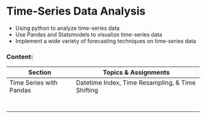 # Time-Series Data Analysis

- Using python to analyze time-series data
- Use Pandas and Statsmodels to visualize time-series data
- Implement a wide variety of forecasting techniques on time-series data

### Content:

| Section                          | Topics & Assignments                                                                    |
|----------------------------------|-----------------------------------------------------------------------------------------|
| Time Series with Pandas          | Datetime Index, Time Resampling, & Time Shifting                                        |
|                                  |                                                                                         |
|                                  |                                                                                         |
|                                  |                                                                                         |
|                                  |                                                                                         |
|                                  |                                                                                         |
|                                  |                                                                                         |
|                                  |                                                                                         |